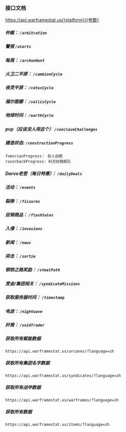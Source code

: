 ### 接口文档
https://api.warframestat.us/{platform}/{参数}

##### 仲裁： `/arbitration `
##### 警报 `/alerts `
##### 每周： `/archonHunt `
##### 火卫二平原： `/cambionCycle `
##### 夜灵平原： `/cetusCycle `
##### 福尔图娜： `/vallisCycle `
##### 地球时间： `/earthCycle `
##### pvp（应该没人用这个） `/conclaveChallenges `
##### 建造状态: `/constructionProgress ` 
    fomorianProgress： 巨人战舰
    razorbackProgress: 利刃豺狼舰队
##### Darvo老登（每日特惠）： `/dailyDeals`
##### 活动： `/events`
##### 裂隙： `/fissures`
##### 促销商品： `/flashSales`
##### 入侵： `/invasions`
##### 新闻： `/news`
##### 突击： `/sortie`
##### 钢铁之路奖励： `/steelPath`
##### 赏金/集团相关： `/syndicateMissions`
##### 获取服务器时间： `/timestamp`
##### 电波： `/nightwave`
##### 奸商： `/voidTrader`
##### 获取所有赋能数据
    https://api.warframestat.us/arcanes/?language=zh
    
##### 获取所有集团名字数据
    https://api.warframestat.us/syndicates/?language=zh
##### 获取所有战甲数据
    https://api.warframestat.us/warframes/?language=zh
##### 获取所有数据
    https://api.warframestat.us/items/?language=zh
